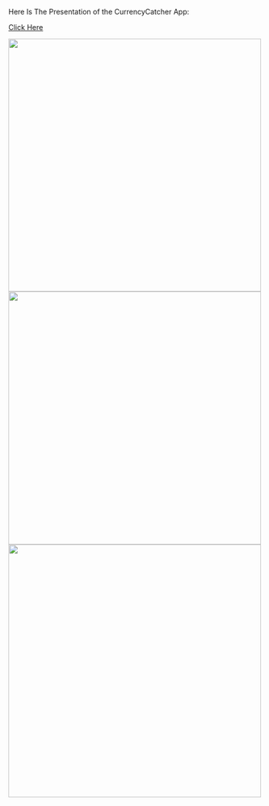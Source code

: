 Here Is The Presentation of the CurrencyCatcher App:

<a href="https://www.loom.com/share/3b55918fc74d49099f9fb3d5b3b803d7">Click Here</a>


<img src="https://github.com/user-attachments/assets/3d925c61-00df-465b-bb46-0d9de7fcfe50" width="500px"/>
<img src="https://github.com/user-attachments/assets/95b1c336-20ad-4482-9695-65bf71c36104" width="500px"/>
<img src="https://github.com/user-attachments/assets/10a44a7f-6757-4bb5-9934-49d342ef00b7" width="500px"/>


